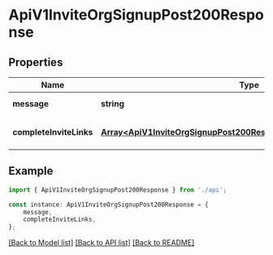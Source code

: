 # ApiV1InviteOrgSignupPost200Response


## Properties

Name | Type | Description | Notes
------------ | ------------- | ------------- | -------------
**message** | **string** |  | [default to undefined]
**completeInviteLinks** | [**Array&lt;ApiV1InviteOrgSignupPost200ResponseCompleteInviteLinksInner&gt;**](ApiV1InviteOrgSignupPost200ResponseCompleteInviteLinksInner.md) |  | [optional] [default to undefined]

## Example

```typescript
import { ApiV1InviteOrgSignupPost200Response } from './api';

const instance: ApiV1InviteOrgSignupPost200Response = {
    message,
    completeInviteLinks,
};
```

[[Back to Model list]](../README.md#documentation-for-models) [[Back to API list]](../README.md#documentation-for-api-endpoints) [[Back to README]](../README.md)
